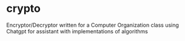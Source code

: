 # crypto
Encryptor/Decryptor written for a Computer Organization class using Chatgpt for assistant with implementations of algorithms
